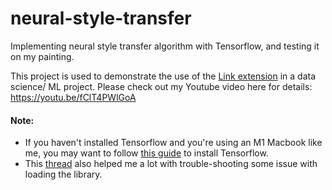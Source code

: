# neural-style-transfer
Implementing neural style transfer algorithm with Tensorflow, and testing it on my painting.

This project is used to demonstrate the use of the [Link extension](https://link.makinarocks.ai/index.html) in a data science/ ML project. Please check out my Youtube video here for details: https://youtu.be/fClT4PWlGoA

#### Note:
- If you haven't installed Tensorflow and you're using an M1 Macbook like me, you may want to follow [this guide](https://developer.apple.com/metal/tensorflow-plugin/) to install Tensorflow.
- This [thread](https://developer.apple.com/forums/thread/705987) also helped me a lot with trouble-shooting some issue with loading the library.




